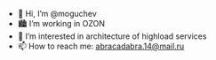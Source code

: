 - 👋 Hi, I’m @moguchev
- :cityscape: I’m working in OZON 
- 👀 I’m interested in architecture of highload services
- 📫 How to reach me: abracadabra.14@mail.ru

<!---
moguchev/moguchev is a ✨ special ✨ repository because its `README.md` (this file) appears on your GitHub profile.
You can click the Preview link to take a look at your changes.
--->
